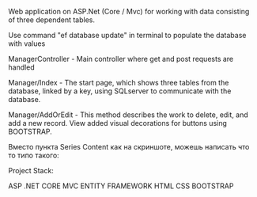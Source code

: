 Web application on ASP.Net (Core / Mvc) for working with data consisting of three dependent tables.

Use command "ef database update" in terminal to populate the database with values

ManagerController - Main controller where get and post requests are handled

Manager/Index - The start page, which shows three tables from the database, linked by a key, using SQLserver to communicate with the database.

Manager/AddOrEdit - This method describes the work to delete, edit, and add a new record.  View added visual decorations for buttons using BOOTSTRAP.

Вместо пункта Series Content как на скриншоте, можешь написать что то типо такого: 

Project Stack:

ASP .NET CORE
MVC
ENTITY FRAMEWORK 
HTML
CSS
BOOTSTRAP 
